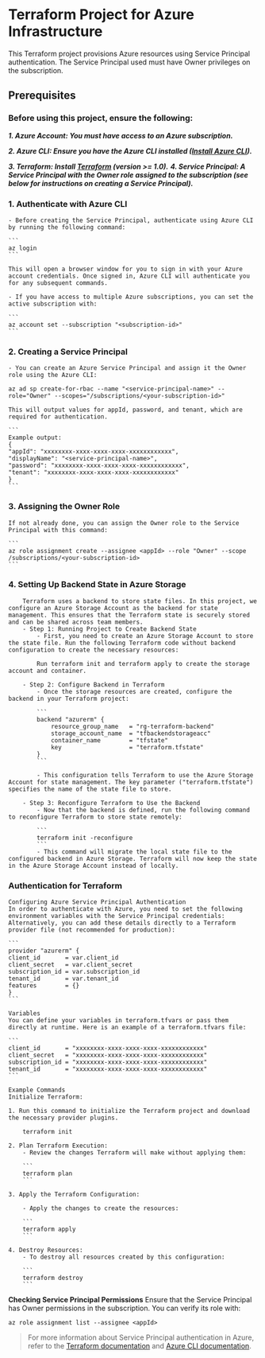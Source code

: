 # Terraform Project for Azure Infrastructure
This Terraform project provisions Azure resources using Service Principal authentication. The Service Principal used must have Owner privileges on the subscription.

## Prerequisites
### Before using this project, ensure the following:

***1. Azure Account: You must have access to an Azure subscription.***

***2. Azure CLI: Ensure you have the Azure CLI installed ([Install Azure CLI](https://learn.microsoft.com/en-us/cli/azure/install-azure-cli)).***

***3. Terraform: Install [Terraform](https://developer.hashicorp.com/terraform/tutorials/aws-get-started/install-cli) (version >= 1.0).***
***4. Service Principal: A Service Principal with the Owner role assigned to the subscription (see below for instructions on creating a Service Principal).***

### 1. Authenticate with Azure CLI
    - Before creating the Service Principal, authenticate using Azure CLI by running the following command:

    ```
    az login
    ```

    This will open a browser window for you to sign in with your Azure account credentials. Once signed in, Azure CLI will authenticate you for any subsequent commands.

    - If you have access to multiple Azure subscriptions, you can set the active subscription with:

    ```
    az account set --subscription "<subscription-id>"
    ```

### 2. Creating a Service Principal
    - You can create an Azure Service Principal and assign it the Owner role using the Azure CLI:

    az ad sp create-for-rbac --name "<service-principal-name>" --role="Owner" --scopes="/subscriptions/<your-subscription-id>"

    This will output values for appId, password, and tenant, which are required for authentication.

    ```
    Example output:
    {
    "appId": "xxxxxxxx-xxxx-xxxx-xxxx-xxxxxxxxxxxx",
    "displayName": "<service-principal-name>",
    "password": "xxxxxxxx-xxxx-xxxx-xxxx-xxxxxxxxxxxx",
    "tenant": "xxxxxxxx-xxxx-xxxx-xxxx-xxxxxxxxxxxx"
    }
    ```

 ### 3. Assigning the Owner Role
    If not already done, you can assign the Owner role to the Service Principal with this command:

    ```
    az role assignment create --assignee <appId> --role "Owner" --scope /subscriptions/<your-subscription-id>
    ```

    
### 4. Setting Up Backend State in Azure Storage
        Terraform uses a backend to store state files. In this project, we configure an Azure Storage Account as the backend for state management. This ensures that the Terraform state is securely stored and can be shared across team members.
        - Step 1: Running Project to Create Backend State
            - First, you need to create an Azure Storage Account to store the state file. Run the following Terraform code without backend configuration to create the necessary resources:

            Run terraform init and terraform apply to create the storage account and container.

        - Step 2: Configure Backend in Terraform
            - Once the storage resources are created, configure the backend in your Terraform project:

            ```
            backend "azurerm" {
                resource_group_name   = "rg-terraform-backend"
                storage_account_name  = "tfbackendstorageacc"
                container_name        = "tfstate"
                key                   = "terraform.tfstate"
            }
            ```

            - This configuration tells Terraform to use the Azure Storage Account for state management. The key parameter ("terraform.tfstate") specifies the name of the state file to store.

        - Step 3: Reconfigure Terraform to Use the Backend
            - Now that the backend is defined, run the following command to reconfigure Terraform to store state remotely:

            ```
            terraform init -reconfigure
            ```
            - This command will migrate the local state file to the configured backend in Azure Storage. Terraform will now keep the state in the Azure Storage Account instead of locally.

### Authentication for Terraform

    Configuring Azure Service Principal Authentication
    In order to authenticate with Azure, you need to set the following environment variables with the Service Principal credentials:
    Alternatively, you can add these details directly to a Terraform provider file (not recommended for production):

    ```
    provider "azurerm" {
    client_id       = var.client_id
    client_secret   = var.client_secret
    subscription_id = var.subscription_id
    tenant_id       = var.tenant_id
    features        = {}
    }
    ```

    Variables
    You can define your variables in terraform.tfvars or pass them directly at runtime. Here is an example of a terraform.tfvars file:

    ```
    client_id       = "xxxxxxxx-xxxx-xxxx-xxxx-xxxxxxxxxxxx"
    client_secret   = "xxxxxxxx-xxxx-xxxx-xxxx-xxxxxxxxxxxx"
    subscription_id = "xxxxxxxx-xxxx-xxxx-xxxx-xxxxxxxxxxxx"
    tenant_id       = "xxxxxxxx-xxxx-xxxx-xxxx-xxxxxxxxxxxx"
    ```

    Example Commands
    Initialize Terraform:

    1. Run this command to initialize the Terraform project and download the necessary provider plugins.

        terraform init

    2. Plan Terraform Execution:
        - Review the changes Terraform will make without applying them:

        ```
        terraform plan
        ```

    3. Apply the Terraform Configuration:

        - Apply the changes to create the resources:

        ```
        terraform apply
        ```

    4. Destroy Resources:
        - To destroy all resources created by this configuration:

        ```
        terraform destroy
        ```


**Checking Service Principal Permissions**
Ensure that the Service Principal has Owner permissions in the subscription. You can verify its role with:

```
az role assignment list --assignee <appId>
```

>For more information about Service Principal authentication in Azure, refer to the [Terraform documentation](https://registry.terraform.io/providers/hashicorp/azurerm/latest/docs) and [Azure CLI documentation](https://learn.microsoft.com/en-us/cli/azure/azure-cli-sp-tutorial-1?tabs=bash).






